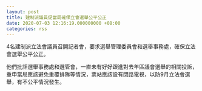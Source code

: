 ```yaml
---
layout: post
title: 建制派議員促當局確保立會選舉公平公正
date: 2020-07-03 12:16:19.000000000 +08:00
categories: rss
---
```


4名建制派立法會議員召開記者會，要求選舉管理委員會和選舉事務處，確保立法會選舉公平公正。

他們批評選舉事務處和選管會，一直未有好好跟進對去年區議會選舉的相關投訴，重申當局應該避免重覆排隊等情況，票站應該設有閉路電視，以防9月立法會選舉，有不公平情況發生。
